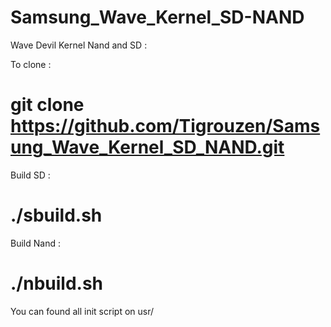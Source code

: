 Samsung_Wave_Kernel_SD-NAND
===========================

Wave Devil Kernel Nand and SD :

To clone :

# git clone https://github.com/Tigrouzen/Samsung_Wave_Kernel_SD_NAND.git 

Build SD :
# ./sbuild.sh

Build Nand :
# ./nbuild.sh

You can found all init script on usr/
